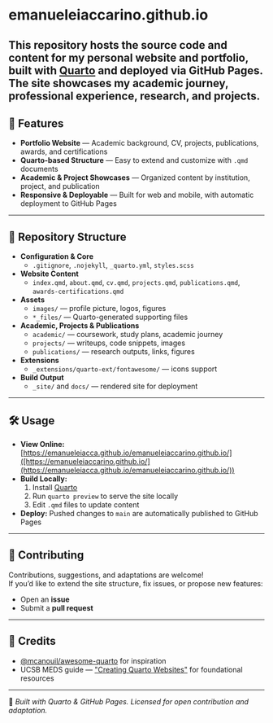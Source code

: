 # emanueleiaccarino.github.io

This repository hosts the source code and content for my **personal website and portfolio**, built with [Quarto](https://quarto.org/) and deployed via GitHub Pages.  
The site showcases my academic journey, professional experience, research, and projects.
---

## 🚀 Features

- **Portfolio Website** — Academic background, CV, projects, publications, awards, and certifications
- **Quarto-based Structure** — Easy to extend and customize with `.qmd` documents
- **Academic & Project Showcases** — Organized content by institution, project, and publication
- **Responsive & Deployable** — Built for web and mobile, with automatic deployment to GitHub Pages

---

## 📂 Repository Structure

- **Configuration & Core**
  - `.gitignore`, `.nojekyll`, `_quarto.yml`, `styles.scss`
- **Website Content**
  - `index.qmd`, `about.qmd`, `cv.qmd`, `projects.qmd`, `publications.qmd`, `awards-certifications.qmd`
- **Assets**
  - `images/` — profile picture, logos, figures
  - `*_files/` — Quarto-generated supporting files
- **Academic, Projects & Publications**
  - `academic/` — coursework, study plans, academic journey
  - `projects/` — writeups, code snippets, images
  - `publications/` — research outputs, links, figures
- **Extensions**
  - `_extensions/quarto-ext/fontawesome/` — icons support
- **Build Output**
  - `_site/` and `docs/` — rendered site for deployment

---

## 🛠️ Usage

- **View Online:** [https://emanueleiacca.github.io/emanueleiaccarino.github.io/]([https://emanueleiaccarino.github.io/](https://emanueleiacca.github.io/emanueleiaccarino.github.io/))  
- **Build Locally:**
  1. Install [Quarto](https://quarto.org/)
  2. Run `quarto preview` to serve the site locally
  3. Edit `.qmd` files to update content
- **Deploy:** Pushed changes to `main` are automatically published to GitHub Pages

---

## 🤝 Contributing

Contributions, suggestions, and adaptations are welcome!  
If you’d like to extend the site structure, fix issues, or propose new features:
- Open an **issue**
- Submit a **pull request**

---

## 🙏 Credits

- [@mcanouil/awesome-quarto](https://github.com/mcanouil/awesome-quarto) for inspiration  
- UCSB MEDS guide — ["Creating Quarto Websites"](https://ucsb-meds.github.io/creating-quarto-websites/) for foundational resources  

---

📌 *Built with Quarto & GitHub Pages. Licensed for open contribution and adaptation.*
